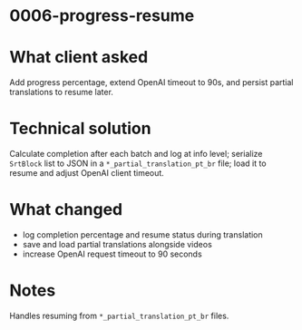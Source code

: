 # 0006-progress-resume

# What client asked
Add progress percentage, extend OpenAI timeout to 90s, and persist partial translations to resume later.

# Technical solution
Calculate completion after each batch and log at info level; serialize `SrtBlock` list to JSON in a `*_partial_translation_pt_br` file; load it to resume and adjust OpenAI client timeout.

# What changed
- log completion percentage and resume status during translation
- save and load partial translations alongside videos
- increase OpenAI request timeout to 90 seconds

# Notes
Handles resuming from `*_partial_translation_pt_br` files.
